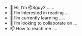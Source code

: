 - 👋 Hi, I’m @Sguy2 ......
- 👀 I’m interested in reading ...
- 🌱 I’m currently learning .....
- 💞️ I’m looking to collaborate on ...
- 📫 How to reach me ....

<!---
Sguy2/Sguy2 is a ✨ special ✨ repository because its `README.md` (this file) appears on your GitHub profile.
You can click the Preview link to take a look at your changes.
--->
